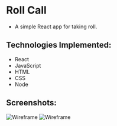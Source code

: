 # Roll Call

* A simple React app for taking roll.

## Technologies Implemented: 

* React
* JavaScript
* HTML
* CSS
* Node

## Screenshots: 

![Wireframe](https://i.imgur.com/B9OnNMM.png)
![Wireframe](https://i.imgur.com/1OGBagv.png)